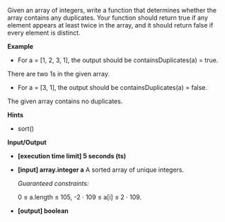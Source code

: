 Given an array of integers, write a function that determines whether the array contains any duplicates. Your function should return true if any element appears at least twice in the array, and it should return false if every element is distinct.

**Example**
-   For a = [1, 2, 3, 1], the output should be
containsDuplicates(a) = true.

There are two 1s in the given array.

-   For a = [3, 1], the output should be
containsDuplicates(a) = false.

The given array contains no duplicates.

**Hints**
-   sort()

**Input/Output**

- **[execution time limit] 5 seconds (ts)**
- **[input] array.integer a**
    A sorted array of unique integers.

    *Guaranteed constraints:*

    0 ≤ a.length ≤ 105,
    -2 · 109 ≤ a[i] ≤ 2 · 109.

- **[output] boolean**